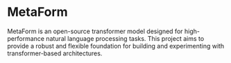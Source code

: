 # MetaForm
MetaForm is an open-source transformer model designed for high-performance natural language processing tasks. This project aims to provide a robust and flexible foundation for building and experimenting with transformer-based architectures. 
